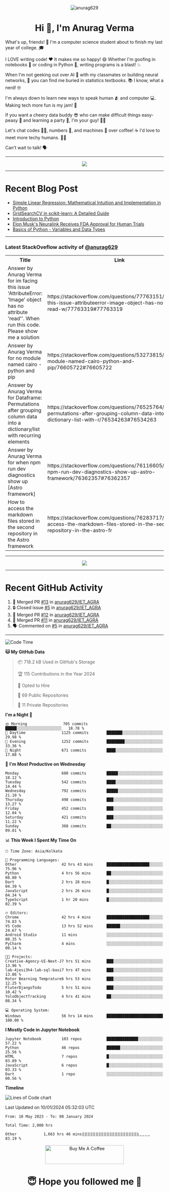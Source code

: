 

<p align="center"> <img src="https://komarev.com/ghpvc/?username=anurag629&label=Profile%20views&color=0e75b6&style=flat" alt="anurag629" /> </p>

<h1 align="center">Hi 👋, I'm Anurag Verma</h1>

What's up, friends! 👋 I'm a computer science student about to finish my last year of college. 🎓

I LOVE writing code! ❤️ It makes me so happy! 😄 Whether I'm goofing in notebooks 📓 or coding in Python 🐍, writing programs is a blast! 💥

When I'm not geeking out over AI 🤖 with my classmates or building neural networks, 🧠 you can find me buried in statistics textbooks. 📚 I know, what a nerd! 🤓

I'm always down to learn new ways to speak human 🫂 and computer 💻. Making tech more fun is my jam! 🍇

If you want a cheery data buddy 😎 who can make difficult things easy-peasy 🥝 and learning a party 🎉, I'm your guy! 🙋‍♂️

Let's chat codes 👨‍💻, numbers 🧮, and machines 🤖 over coffee! ☕ I'd love to meet more techy humans. 💁‍♂️

Can't wait to talk! 🗣️

---

<p align="center">
  <img src="https://spotify-github-profile.vercel.app/api/view.svg?uid=mwvywke3fo2gajpenodnmobfh&cover_image=true&theme=default&show_offline=false&background_color=121212&interchange=false&bar_color=53b14f&bar_color_cover=true">
</p>

---

# Recent Blog Post

<!-- BLOG-POST-LIST:START -->
- [Simple Linear Regression: Mathematical Intuition and Implementation in Python](https://codercops.tech/blog/machine-learning-algorithms/simple-linear-regression-mathematical-intuation)
- [GridSearchCV in scikit-learn: A Detailed Guide](https://codercops.tech/blog/gridsearchcv-in-scikit-learn-a-detailed-guide)
- [Introduction to Python](https://codercops.tech/blog/python-tutorial/introduction-to-python)
- [Elon Musk&#39;s Neuralink Receives FDA Approval for Human Trials](https://codercops.tech/blog/elon-musks-neuralink-receives-fda-approval-for-human-trials)
- [Basics of Python - Variables and Data Types](https://codercops.tech/blog/python-basics-of-python-variables-and-data-types)
<!-- BLOG-POST-LIST:END -->

---

### Latest StackOveflow activity of [@anurag629](https://github.com/anurag629)
<table>
  <tr><th>Title</th><th>Link</th></tr>
  <!-- STACKOVERFLOW:START --><tr><td>Answer by Anurag Verma for im facing this issue &#39;AttributeError: &#39;Image&#39; object has no attribute &#39;read&#39;&#39;. When run this code. Please show me a solution</td><td>https://stackoverflow.com/questions/77763151/im-facing-this-issue-attributeerror-image-object-has-no-attribute-read-w/77763319#77763319</td></tr><tr><td>Answer by Anurag Verma for no module named cairo - python and pip</td><td>https://stackoverflow.com/questions/53273815/no-module-named-cairo-python-and-pip/76605722#76605722</td></tr><tr><td>Answer by Anurag Verma for Dataframe: Permutations after grouping column data into a dictionary/list with recurring elements</td><td>https://stackoverflow.com/questions/76525764/dataframe-permutations-after-grouping-column-data-into-a-dictionary-list-with-r/76534263#76534263</td></tr><tr><td>Answer by Anurag Verma for when npm run dev diagnostics show up [Astro framework]</td><td>https://stackoverflow.com/questions/76116605/when-npm-run-dev-diagnostics-show-up-astro-framework/76362357#76362357</td></tr><tr><td>How to access the markdown files stored in the second repository in the Astro framework</td><td>https://stackoverflow.com/questions/76283717/how-to-access-the-markdown-files-stored-in-the-second-repository-in-the-astro-fr</td></tr><!-- STACKOVERFLOW:END -->
</table>

---

<p align="center">
  <img alig src="https://github-profile-trophy.vercel.app/?username=anurag629&theme=onedark&column=-1" />
</p>

---

# Recent GitHub Activity
<!--START_SECTION:activity-->
1. 🎉 Merged PR [#13](https://github.com/anurag629/IET_AGRA/pull/13) in [anurag629/IET_AGRA](https://github.com/anurag629/IET_AGRA)
2. 🔒 Closed issue [#5](https://github.com/anurag629/IET_AGRA/issues/5) in [anurag629/IET_AGRA](https://github.com/anurag629/IET_AGRA)
3. 🎉 Merged PR [#12](https://github.com/anurag629/IET_AGRA/pull/12) in [anurag629/IET_AGRA](https://github.com/anurag629/IET_AGRA)
4. 🎉 Merged PR [#11](https://github.com/anurag629/IET_AGRA/pull/11) in [anurag629/IET_AGRA](https://github.com/anurag629/IET_AGRA)
5. 🗣 Commented on [#5](https://github.com/anurag629/IET_AGRA/issues/5#issuecomment-1854540580) in [anurag629/IET_AGRA](https://github.com/anurag629/IET_AGRA)
<!--END_SECTION:activity-->

---

<!--START_SECTION:waka-->
![Code Time](http://img.shields.io/badge/Code%20Time-2%2C020%20hrs%2049%20mins-blue)

**🐱 My GitHub Data** 

> 📦 718.2 kB Used in GitHub's Storage 
 > 
> 🏆 115 Contributions in the Year 2024
 > 
> 💼 Opted to Hire
 > 
> 📜 69 Public Repositories 
 > 
> 🔑 11 Private Repositories 
 > 
**I'm a Night 🦉** 

```text
🌞 Morning                705 commits         █████░░░░░░░░░░░░░░░░░░░░   18.78 % 
🌆 Daytime                1125 commits        ███████░░░░░░░░░░░░░░░░░░   29.98 % 
🌃 Evening                1252 commits        ████████░░░░░░░░░░░░░░░░░   33.36 % 
🌙 Night                  671 commits         ████░░░░░░░░░░░░░░░░░░░░░   17.88 % 
```
📅 **I'm Most Productive on Wednesday** 

```text
Monday                   680 commits         █████░░░░░░░░░░░░░░░░░░░░   18.12 % 
Tuesday                  542 commits         ████░░░░░░░░░░░░░░░░░░░░░   14.44 % 
Wednesday                792 commits         █████░░░░░░░░░░░░░░░░░░░░   21.10 % 
Thursday                 498 commits         ███░░░░░░░░░░░░░░░░░░░░░░   13.27 % 
Friday                   452 commits         ███░░░░░░░░░░░░░░░░░░░░░░   12.04 % 
Saturday                 421 commits         ███░░░░░░░░░░░░░░░░░░░░░░   11.22 % 
Sunday                   368 commits         ██░░░░░░░░░░░░░░░░░░░░░░░   09.81 % 
```


📊 **This Week I Spent My Time On** 

```text
🕑︎ Time Zone: Asia/Kolkata

💬 Programming Languages: 
Other                    42 hrs 43 mins      ███████████████████░░░░░░   75.96 % 
Python                   4 hrs 56 mins       ██░░░░░░░░░░░░░░░░░░░░░░░   08.80 % 
Dart                     2 hrs 28 mins       █░░░░░░░░░░░░░░░░░░░░░░░░   04.39 % 
JavaScript               2 hrs 26 mins       █░░░░░░░░░░░░░░░░░░░░░░░░   04.34 % 
TypeScript               1 hr 20 mins        █░░░░░░░░░░░░░░░░░░░░░░░░   02.39 % 

🔥 Editors: 
Chrome                   42 hrs 4 mins       ███████████████████░░░░░░   74.83 % 
VS Code                  13 hrs 52 mins      ██████░░░░░░░░░░░░░░░░░░░   24.67 % 
Android Studio           11 mins             ░░░░░░░░░░░░░░░░░░░░░░░░░   00.35 % 
PyCharm                  4 mins              ░░░░░░░░░░░░░░░░░░░░░░░░░   00.14 % 

🐱‍💻 Projects: 
Creative-Agency-UI-Next-J7 hrs 51 mins       ███░░░░░░░░░░░░░░░░░░░░░░   13.96 % 
lab-4jesi3h4-lab-sql-basi7 hrs 47 mins       ███░░░░░░░░░░░░░░░░░░░░░░   13.86 % 
Rotor Bearning Temprature6 hrs 53 mins       ███░░░░░░░░░░░░░░░░░░░░░░   12.25 % 
FluterDjangoTodo         5 hrs 51 mins       ███░░░░░░░░░░░░░░░░░░░░░░   10.42 % 
YoloObjectTracking       4 hrs 41 mins       ██░░░░░░░░░░░░░░░░░░░░░░░   08.34 % 

💻 Operating System: 
Windows                  56 hrs 14 mins      █████████████████████████   100.00 % 
```

**I Mostly Code in Jupyter Notebook** 

```text
Jupyter Notebook         103 repos           ██████████████░░░░░░░░░░░   57.22 % 
Python                   46 repos            ██████░░░░░░░░░░░░░░░░░░░   25.56 % 
HTML                     7 repos             █░░░░░░░░░░░░░░░░░░░░░░░░   03.89 % 
JavaScript               6 repos             █░░░░░░░░░░░░░░░░░░░░░░░░   03.33 % 
Dart                     1 repo              ░░░░░░░░░░░░░░░░░░░░░░░░░   00.56 % 
```



**Timeline**

![Lines of Code chart](https://raw.githubusercontent.com/anurag629/anurag629/main/assets/bar_graph.png)


 Last Updated on 10/01/2024 05:32:03 UTC
<!--END_SECTION:waka-->

<!--START_SECTION:waka-simple-->

```text
From: 10 May 2023 - To: 08 January 2024

Total Time: 2,000 hrs

Other            1,663 hrs 46 mins⣿⣿⣿⣿⣿⣿⣿⣿⣿⣿⣿⣿⣿⣿⣿⣿⣿⣿⣿⣿⣷⣀⣀⣀⣀   83.19 %
```

<!--END_SECTION:waka-simple-->

<p align="center"> 
<a href="https://www.buymeacoffee.com/anurag629" target="_blank"><img src="https://cdn.buymeacoffee.com/buttons/default-orange.png" alt="Buy Me A Coffee" height="60" width="250"></a>
</p>


<h1 align="center"> 😇 Hope you followed me 🥰  </h1>
